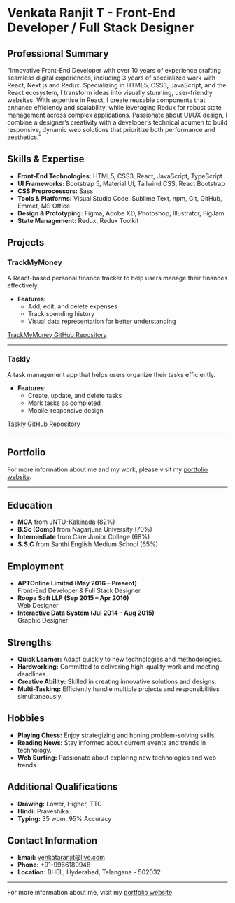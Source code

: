 # Venkata Ranjit T - Front-End Developer / Full Stack Designer

## Professional Summary
"Innovative Front-End Developer with over 10 years of experience crafting seamless digital experiences, including 3 years of specialized work with React, Next.js and Redux. Specializing in HTML5, CSS3, JavaScript, and the React ecosystem, I transform ideas into visually stunning, user-friendly websites. With expertise in React, I create reusable components that enhance efficiency and scalability, while leveraging Redux for robust state management across complex applications. Passionate about UI/UX design, I combine a designer’s creativity with a developer’s technical acumen to build responsive, dynamic web solutions that prioritize both performance and aesthetics."

## Skills & Expertise
- **Front-End Technologies:** HTML5, CSS3, React, JavaScript, TypeScript
- **UI Frameworks:** Bootstrap 5, Material UI, Tailwind CSS, React Bootstrap
- **CSS Preprocessors:** Sass
- **Tools & Platforms:** Visual Studio Code, Sublime Text, npm, Git, GitHub, Emmet, MS Office
- **Design & Prototyping:** Figma, Adobe XD, Photoshop, Illustrator, FigJam
- **State Management:** Redux, Redux Toolkit

## Projects

### TrackMyMoney
A React-based personal finance tracker to help users manage their finances effectively.
- **Features:**
  - Add, edit, and delete expenses
  - Track spending history
  - Visual data representation for better understanding

[TrackMyMoney GitHub Repository](https://github.com/venkataranjit/TrackMyMoney)

---

### Taskly
A task management app that helps users organize their tasks efficiently.
- **Features:**
  - Create, update, and delete tasks
  - Mark tasks as completed
  - Mobile-responsive design

[Taskly GitHub Repository](https://github.com/venkataranjit/Taskly)

---

## Portfolio

For more information about me and my work, please visit my [portfolio website](https://venkataranjit.netlify.app).

---

## Education
- **MCA** from JNTU-Kakinada (82%)  
- **B.Sc (Comp)** from Nagarjuna University (70%)  
- **Intermediate** from Care Junior College (68%)  
- **S.S.C** from Santhi English Medium School (65%)

## Employment
- **APTOnline Limited (May 2016 – Present)**  
  Front-End Developer & Full Stack Designer
- **Roopa Soft LLP (Sep 2015 – Apr 2016)**  
  Web Designer
- **Interactive Data System (Jul 2014 – Aug 2015)**  
  Graphic Designer

## Strengths
- **Quick Learner:** Adapt quickly to new technologies and methodologies.
- **Hardworking:** Committed to delivering high-quality work and meeting deadlines.
- **Creative Ability:** Skilled in creating innovative solutions and designs.
- **Multi-Tasking:** Efficiently handle multiple projects and responsibilities simultaneously.

## Hobbies
- **Playing Chess:** Enjoy strategizing and honing problem-solving skills.
- **Reading News:** Stay informed about current events and trends in technology.
- **Web Surfing:** Passionate about exploring new technologies and web trends.

## Additional Qualifications
- **Drawing:** Lower, Higher, TTC
- **Hindi:** Praveshika
- **Typing:** 35 wpm, 95% Accuracy

## Contact Information
- **Email:** venkataranjit@live.com
- **Phone:** +91-9966189948
- **Location:** BHEL, Hyderabad, Telangana - 502032

---

For more information about me, visit my [portfolio website](https://venkataranjit.netlify.app).
